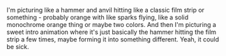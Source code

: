 I'm picturing like a hammer and anvil hitting like a classic film strip or something - probably orange with like sparks flying, like a solid monochrome orange thing or maybe two colors. And then I'm picturing a sweet intro animation where it's just basically the hammer hitting the film strip a few times, maybe forming it into something different. Yeah, it could be sick. 